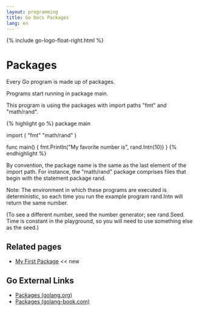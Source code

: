 ```yaml
---
layout: programming
title: Go Docs Packages
lang: en
---
```

{% include go-logo-float-right.html %}

# Packages

Every Go program is made up of packages.

Programs start running in package main.

This program is using the packages with import paths "fmt" and "math/rand".

{% highlight go %}
package main

import (
	"fmt"
	"math/rand"
)

func main() {
	fmt.Println("My favorite number is", rand.Intn(10))
}
{% endhighlight %}


By convention, the package name is the same as the last element of the import path. For instance, the "math/rand" package comprises files that begin with the statement package rand.

Note: The environment in which these programs are executed is deterministic, so each time you run the example program rand.Intn will return the same number.

(To see a different number, seed the number generator; see rand.Seed. Time is constant in the playground, so you will need to use something else as the seed.) 

## Related pages
* [My First Package](/programming/go/docs/my_first_package.html) <span class="badge badge-primary"><< new</span>

## Go External Links
* [Packages (golang.org)](https://golang.org/pkg/)
* [Packages (golang-book.com)](https://www.golang-book.com/books/intro/11)
